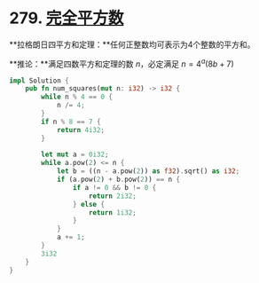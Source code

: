 # 279. [完全平方数](https://leetcode-cn.com/problems/perfect-squares/)

**拉格朗日四平方和定理：**任何正整数均可表示为4个整数的平方和。

**推论：**满足四数平方和定理的数 $n$，必定满足 $n=4^a(8b+7)$

```rust
impl Solution {
    pub fn num_squares(mut n: i32) -> i32 {
        while n % 4 == 0 {
            n /= 4;
        }
        if n % 8 == 7 {
            return 4i32;
        }
        
        let mut a = 0i32;
        while a.pow(2) <= n {
            let b = ((n - a.pow(2)) as f32).sqrt() as i32;
            if (a.pow(2) + b.pow(2)) == n {
                if a != 0 && b != 0 {
                    return 2i32;
                } else {
                    return 1i32;
                }
            }
            a += 1;
        }
        3i32
    }
}
```

